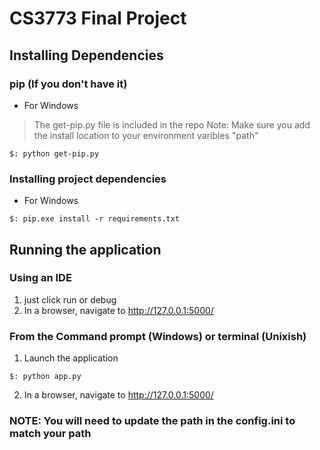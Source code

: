 # CS3773 Final Project

## Installing Dependencies

### pip (If you don't have it)

- For Windows
> The get-pip.py file is included in the repo
> Note: Make sure you add the install location to your environment
> varibles "path"

```commandline
$: python get-pip.py
```

### Installing project dependencies

- For Windows

```commandline
$: pip.exe install -r requirements.txt
```

## Running the application

### Using an IDE
1. just click run or debug
2. In a browser, navigate to http://127.0.0.1:5000/

### From the Command prompt (Windows) or terminal (Unixish)

1. Launch the application

```commandline
$: python app.py
```

2. In a browser, navigate to http://127.0.0.1:5000/

### NOTE: You will need to update the path in the config.ini to match your path